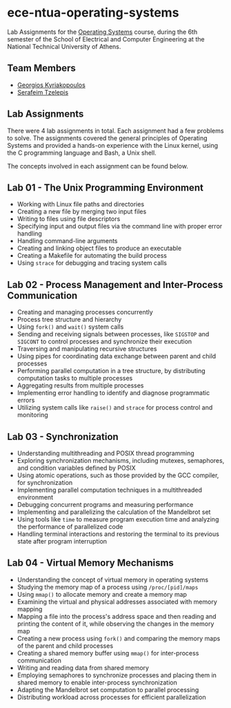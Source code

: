 # ece-ntua-operating-systems

Lab Assignments for the [Operating Systems](https://www.ece.ntua.gr/en/undergraduate/courses/3136) course, during the 6th semester of the School of Electrical and Computer Engineering at the National Technical University of Athens.

## Team Members

- [Georgios Kyriakopoulos](https://github.com/geokyr)
- [Serafeim Tzelepis](https://github.com/sertze)

## Lab Assignments

There were 4 lab assignments in total. Each assignment had a few problems to solve. The assignments covered the general principles of Operating Systems and provided a hands-on experience with the Linux kernel, using the C programming language and Bash, a Unix shell. 

The concepts involved in each assignment can be found below.

## Lab 01 - The Unix Programming Environment

- Working with Linux file paths and directories
- Creating a new file by merging two input files
- Writing to files using file descriptors
- Specifying input and output files via the command line with proper error handling
- Handling command-line arguments
- Creating and linking object files to produce an executable
- Creating a Makefile for automating the build process
- Using `strace` for debugging and tracing system calls

## Lab 02 - Process Management and Inter-Process Communication

- Creating and managing processes concurrently
- Process tree structure and hierarchy
- Using `fork()` and `wait()` system calls
- Sending and receiving signals between processes, like `SIGSTOP` and `SIGCONT` to control processes and synchronize their execution
- Traversing and manipulating recursive structures
- Using pipes for coordinating data exchange between parent and child processes
- Performing parallel computation in a tree structure, by distributing computation tasks to multiple processes
- Aggregating results from multiple processes
- Implementing error handling to identify and diagnose programmatic errors
- Utilizing system calls like `raise()` and `strace` for process control and monitoring

## Lab 03 - Synchronization

- Understanding multithreading and POSIX thread programming
- Exploring synchronization mechanisms, including mutexes, semaphores, and condition variables defined by POSIX
- Using atomic operations, such as those provided by the GCC compiler, for synchronization
- Implementing parallel computation techniques in a multithreaded environment
- Debugging concurrent programs and measuring performance
- Implementing and parallelizing the calculation of the Mandelbrot set
- Using tools like `time` to measure program execution time and analyzing the performance of parallelized code
- Handling terminal interactions and restoring the terminal to its previous state after program interruption

## Lab 04 - Virtual Memory Mechanisms

- Understanding the concept of virtual memory in operating systems
- Studying the memory map of a process using `/proc/[pid]/maps`
- Using `mmap()` to allocate memory and create a memory map
- Examining the virtual and physical addresses associated with memory mapping
- Mapping a file into the process's address space and then reading and printing the content of it, while observing the changes in the memory map
- Creating a new process using `fork()` and comparing the memory maps of the parent and child processes
- Creating a shared memory buffer using `mmap()` for inter-process communication
- Writing and reading data from shared memory
- Employing semaphores to synchronize processes and placing them in shared memory to enable inter-process synchronization
- Adapting the Mandelbrot set computation to parallel processing
- Distributing workload across processes for efficient parallelization

